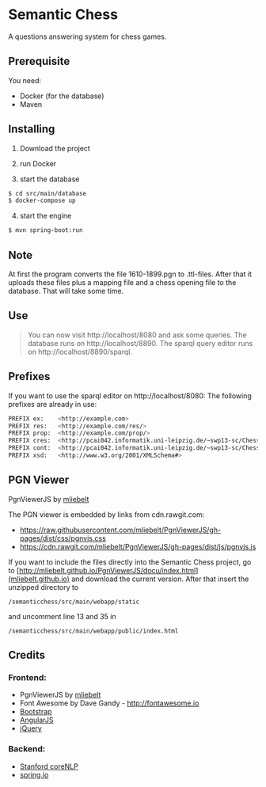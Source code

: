 # Semantic Chess

A questions answering system for chess games.


## Prerequisite

You need:

- Docker (for the database)
- Maven


## Installing

1. Download the project

2. run Docker

3. start the database

```sh
$ cd src/main/database
$ docker-compose up
```

4. start the engine

```sh
$ mvn spring-boot:run
```

## Note

At first the program converts the file 1610-1899.pgn to .ttl-files. After that it uploads these files plus a mapping file and a chess opening file to the database. That will take some time.


## Use

> You can now visit http://localhost/8080 and ask some queries.
> The database runs on http://localhost/8890.
> The sparql query editor runs on http://localhost/8890/sparql.


## Prefixes
If you want to use the sparql editor on http://localhost/8080: The following prefixes are already in use:

```sh
PREFIX ex:    <http://example.com> 
PREFIX res:   <http://example.com/res/> 
PREFIX prop:  <http://example.com/prop/> 
PREFIX cres:  <http://pcai042.informatik.uni-leipzig.de/~swp13-sc/ChessOntology/Resources/> 
PREFIX cont:  <http://pcai042.informatik.uni-leipzig.de/~swp13-sc/ChessOntology#> 
PREFIX xsd:   <http://www.w3.org/2001/XMLSchema#>
```

## PGN Viewer
PgnViewerJS by [mliebelt](https://github.com/mliebelt/PgnViewerJS)

The PGN viewer is embedded by links from cdn.rawgit.com:
- https://raw.githubusercontent.com/mliebelt/PgnViewerJS/gh-pages/dist/css/pgnvjs.css
- https://cdn.rawgit.com/mliebelt/PgnViewerJS/gh-pages/dist/js/pgnvjs.js

If you want to include the files directly into the Semantic Chess project, go to [http://mliebelt.github.io/PgnViewerJS/docu/index.html](mliebelt.github.io)
and download the current version. After that insert the unzipped directory to 
```
/semanticchess/src/main/webapp/static
```
and uncomment line 13 and 35 in
```
/semanticchess/src/main/webapp/public/index.html
```

## Credits
### Frontend:
- PgnViewerJS by [mliebelt](https://github.com/mliebelt/PgnViewerJS)
- Font Awesome by Dave Gandy - http://fontawesome.io
- [Bootstrap](http://getbootstrap.com/)
- [AngularJS](https://angularjs.org/) 
- [jQuery](https://jquery.com/)

### Backend:
- [Stanford coreNLP](https://stanfordnlp.github.io/CoreNLP/)
- [spring.io](https://spring.io/)
